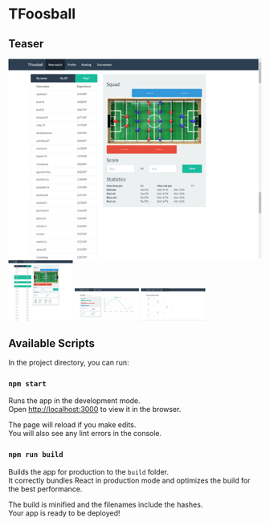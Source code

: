 # TFoosball

## Teaser
![Screenshot 1](/teaser.png?raw=true "Screenshot 1")
<img src="/teaser2.png?raw=true" width="128">
<img src="/teaser3.png?raw=true" width="128">
<img src="/teaser4.png?raw=true" width="128">
## Available Scripts

In the project directory, you can run:

### `npm start`

Runs the app in the development mode.<br>
Open [http://localhost:3000](http://localhost:3000) to view it in the browser.

The page will reload if you make edits.<br>
You will also see any lint errors in the console.

### `npm run build`

Builds the app for production to the `build` folder.<br>
It correctly bundles React in production mode and optimizes the build for the best performance.

The build is minified and the filenames include the hashes.<br>
Your app is ready to be deployed!
